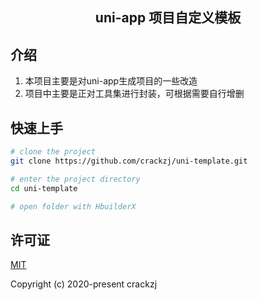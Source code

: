 <h2 align="center">uni-app 项目自定义模板</h2>

## 介绍

1. 本项目主要是对uni-app生成项目的一些改造
2. 项目中主要是正对工具集进行封装，可根据需要自行增删

## 快速上手

```bash
# clone the project
git clone https://github.com/crackzj/uni-template.git

# enter the project directory
cd uni-template  

# open folder with HbuilderX
```
## 许可证
[MIT](https://github.com/crackzj/uni-template/LICENSE)

Copyright (c) 2020-present crackzj